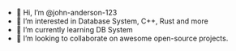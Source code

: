 - 👋 Hi, I’m @john-anderson-123
- 👀 I’m interested in Database System, C++, Rust and more
- 🌱 I’m currently learning DB System
- 💞️ I’m looking to collaborate on awesome open-source projects.

<!---
john-anderson-123/john-anderson-123 is a ✨ special ✨ repository because its `README.md` (this file) appears on your GitHub profile.
You can click the Preview link to take a look at your changes.
--->
